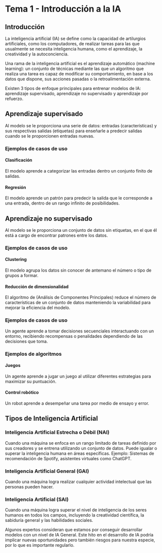 # Tema 1 - Introducción a la IA

## Introducción

La inteligencia artificial (IA) se define como la capacidad de artilurgios artificiales, como los computadores, de realizar tareas para las que usualmente se necesita inteligencia humana, como el aprendizaje, la creatividad y la autoconciencia.

Una rama de la inteligencia artificial es el aprendizaje automático (machine learning): un conjunto de técnicas mediante las que un algoritmo que realiza una tarea es capaz de modificar su comportamiento, en base a los datos que dispone, sus acciones pasadas o la retroalimentación externa.

Existen 3 tipos de enfoque principales para entrenar modelos de IA: aprendizaje supervisado, aprendizaje no supervisado y aprendizaje por refuerzo.

## Aprendizaje supervisado

Al modelo se le proporciona una serie de datos: entradas (características) y sus respectivas salidas (etiquetas) para enseñarle a predecir salidas cuando se le proporcionen entradas nuevas.

### Ejemplos de casos de uso

#### Clasificación

El modelo aprende a categorizar las entradas dentro un conjunto finito de salidas.

#### Regresión

El modelo aprende un patrón para predecir la salida que le corresponde a una entrada, dentro de un rango infinito de posibilidades.

## Aprendizaje no supervisado

Al modelo se le proporciona un conjunto de datos sin etiquetas, en el que él está a cargo de encontrar patrones entre los datos.

### Ejemplos de casos de uso

#### Clustering

El modelo agrupa los datos sin conocer de antemano el número o tipo de grupos a formar.

#### Reducción de dimensionalidad

El algoritmo de (Análisis de Componentes Principales) reduce el número de características de un conjunto de datos manteniendo la variabilidad para mejorar la eficiencia del modelo.

### Ejemplos de casos de uso

Un agente aprende a tomar decisiones secuenciales interactuando con un entorno, recibiendo recompensas o penalidades dependiendo de las decisiones que toma.

### Ejemplos de algoritmos

#### Juegos

Un agente aprende a jugar un juego al utilizar diferentes estrategias para maximizar su puntuación.

#### Control robótico

Un robot aprende a desempeñar una tarea por medio de ensayo y error.

## Tipos de Inteligencia Artificial

### Inteligencia Artificial Estrecha o Débil (NAI)

Cuando una máquina se enfoca en un rango limitado de tareas definido por sus creadores y se entrena utilizando un conjunto de datos. Puede igualar o superar la inteligencia humana en áreas específicas. Ejemplo: Sistemas de recomendación de Spotify, asistentes virtuales como ChatGPT.

### Inteligencia Artificial General (GAI)

Cuando una máquina logra realizar cualquier actividad intelectual que las personas pueden hacer.

### Inteligencia Artificial (SAI)

Cuando una máquina logra superar el nivel de inteligencia de los seres humanos en todos los campos, incluyendo la creatividad científica, la sabiduría general y las habilidades sociales.

Algunos expertos consideran que estamos por conseguir desarrollar modelos con un nivel de IA General. Este hito en el desarrollo de IA podría implicar nuevas oportunidades pero también riesgos para nuestra especie, por lo que es importante regularlo.
